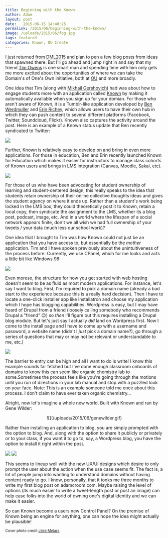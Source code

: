 ```yaml
---
title: Beginning with the Known
author: Adam
layout: post
date:   2015-06-15 14:40:25
permalink: /2015/06/beginning-with-the-known/
image: /uploads/2015/06/fog.jpg
tags: featured
categories: Known, OU Create
---
```

I just returned from [DML2015][1] and plan to pen a few blog posts from ideas that spawned there. But I'll go ahead and jump right in and say that my friend [Tim Owens][2] is one smart man and spending time with him only gets me more excited about the opportunities of where we can take the Domain's of One's Own initiative, both at [OU][3] and more broadly.

One idea that Tim (along with [Mikhail Gershovich][9]) had was about how to engage students more with an application called [Known][4] by making it automatically available when you sign up for your domian. For those who aren't aware of Known, it is a Tumblr-like application developed by [Ben Werdmuller][5] and [Erin Richey][6], which allows users to have their own hub in which they can push content to several different platforms (Facebook, Twitter, Soundcloud, Flickr). Known also captures the activity around the post. Here is an example of a Known status update that Ben recently syndicated to Twitter:

![](/uploads/2015/06/werd.png)

Further, Known is relatively easy to develop on and bring in even more applications. For those in education, Ben and Erin recently launched Known for Education which makes it easier for instructors to manage class cohorts of Known users and brings in LMS integration (Canvas, Moodle, Sakai, etc).

![](/uploads/2015/06/knownfored.png)

For those of us who have been advocating for student ownership of learning and student-centered design, this really speaks to the idea that students retain ownership of their online collective thoughts ideas and gives the student agency on where it ends up. Rather than a student's work being locked in the LMS box, they could theoretically post it to Known, retain a local copy, then syndicate the assignment to the LMS, whether its a blog post, podcast, image, etc. And in a world where the lifespan of a social network appears finite, don't we all wish we had full ownership of your tweets / your data (much less our school work)?

One idea that I brought to Tim was how Known could not just be an application that you have access to, but essentially be the *mother* application. Tim and I have spoken previously about the unintuitiveness of the process before. Currently, we use CPanel, which for me looks and acts a little bit like Windows 98:

![](/uploads/2015/06/cpanel.png)


Even moreso, the structure for how you get started with web hosting doesn't seem to be as fluid as most modern applications. For instance, let's say I want to blog. First, I'm required to pick a domain name (already a bad start to the experience because this is a really hard decision). Then I have to locate a one-click installer app like Installatron and choose my application which I hope has blogging capabilities. Wordpress is easy, but I may have heard of Drupal from a friend (loosely calling somebody who recommends Drupal a "friend" :wink:) so *then* I'll figure out this requires installing a Drupal blog module. But let's just say I actually *did* land on Wordpress first. Now I come to the install page and I have to come up with a username and password, a website name (didn't I *just* pick a domain name?), go through a series of questions that may or may not be relevant or understandable to me, etc.)

![](/uploads/2015/06/wordpressinstall.png)

The barrier to entry can be high and all I want to do is write! I know this example sounds far fetched but I've done enough classroom onboards of domains to know this can seem like organic chemistry lab to some.Sometimes the process feels like you're going through the motions until you run of directions in your lab manual and stop with a puzzled look on your face. Note: This is an example someone told me once about this process. I don't claim to have ever taken organic chemistry...

Alright, now let's imagine a whole new world. Built with Known and ran by Gene Wilder:
<center>![](/uploads/2015/06/genewilder.gif)</center>

Rather than installing an application to blog, you are simply prompted with the option to blog. And, along with the option to share it publicly or privately or to your class, if you want it to go to, say, a Wordpress blog, you have the option to install it right within the post.

![](/uploads/2015/06/knownme.jpg)
![](/uploads/2015/06/knowntowordpress.jpg)

This seems to lineup well with the new UX/UI designs which desire to only prompt the user about the action when the use case seems fit. The fact is, a lot of people jump into wanting to understand domains without having content ready to go. I know, personally, that it tooks me three months to write my first blog post on adamcroom.com. Maybe raising the level of options (its much easier to write a tweet-length post or post an image) can help ease folks into the world of owning one's digital identity and we can make it easier.

So can Known become a users new Control Panel? On the premise of Known being an engine for anything, one can hope the idea might actually be plausible!

<small>Cover photo credit:[Jake Melara][10]

[1]: http://dml2015.dmlhub.net
[2]: https://twitter.com/timmmmyboy
[3]: http://create.ou.edu
[4]: http://withknown.com
[5]: http://werd.io
[6]: http://erinjo.is
[7]: http://reclaimhosting.com
[8]: uploads/2015/06/genewilder.gif
[9]: https://twitter.com/mgershovich
[10]: https://stocksnap.io/photo/B37CDDF559
